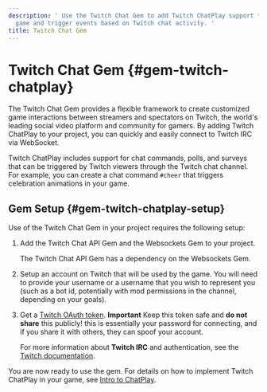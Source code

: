 ```yaml
---
description: ' Use the Twitch Chat Gem to add Twitch ChatPlay support to your Open 3D Engine
  game and trigger events based on Twitch chat activity. '
title: Twitch Chat Gem
---
```

# Twitch Chat Gem {#gem-twitch-chatplay}

The Twitch Chat Gem provides a flexible framework to create customized game interactions between streamers and spectators on Twitch, the world's leading social video platform and community for gamers\. By adding Twitch ChatPlay to your project, you can quickly and easily connect to Twitch IRC via WebSocket\.

Twitch ChatPlay includes support for chat commands, polls, and surveys that can be triggered by Twitch viewers through the Twitch chat channel\. For example, you can create a chat command `#cheer` that triggers celebration animations in your game\.

## Gem Setup {#gem-twitch-chatplay-setup}

Use of the Twitch Chat Gem in your project requires the following setup:

1. Add the Twitch Chat API Gem and the Websockets Gem to your project\.

   The Twitch Chat API Gem has a dependency on the Websockets Gem\.

1. Setup an account on Twitch that will be used by the game\. You will need to provide your username or a username that you wish to represent you \(such as a bot id, potentially with mod permissions in the channel, depending on your goals\)\.

1. Get a [Twitch OAuth token](https://twitchapps.com/tmi/)\.
**Important**
Keep this token safe and **do not share** this publicly\! this is essentially your password for connecting, and if you share it with others, they can spoof your account\.

   For more information about **Twitch IRC** and authentication, see the [Twitch documentation](https://dev.twitch.tv/docs/irc/guide)\.

You are now ready to use the gem\. For details on how to implement Twitch ChatPlay in your game, see [Intro to ChatPlay](/docs/user-guide/features/gems/chatplay/intro.md)\.